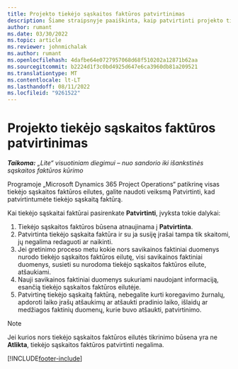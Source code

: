 ```yaml
---
title: Projekto tiekėjo sąskaitos faktūros patvirtinimas
description: Šiame straipsnyje paaiškinta, kaip patvirtinti projekto tiekėjo sąskaitą faktūrą programoje „Microsoft Dynamics 365 Project Operations“, ir projekto tiekėjo sąskaitos faktūros patvirtinimo finansinis poveikis.
author: rumant
ms.date: 03/30/2022
ms.topic: article
ms.reviewer: johnmichalak
ms.author: rumant
ms.openlocfilehash: 4dafbe64e0727957068d68f510202a12871b62aa
ms.sourcegitcommit: b2224d1f3c0bd4925d647e6ca3960db81a209521
ms.translationtype: MT
ms.contentlocale: lt-LT
ms.lasthandoff: 08/11/2022
ms.locfileid: "9261522"
---
```

# <a name="confirm-a-project-vendor-invoice"></a>Projekto tiekėjo sąskaitos faktūros patvirtinimas

_**Taikoma:** „Lite“ visuotiniam diegimui – nuo sandorio iki išankstinės sąskaitos faktūros kūrimo_

Programoje „Microsoft Dynamics 365 Project Operations“ patikrinę visas tiekėjo sąskaitos faktūros eilutes, galite naudoti veiksmą Patvirtinti, kad patvirtintumėte tiekėjo sąskaitą faktūrą.

Kai tiekėjo sąskaitai faktūrai pasirenkate **Patvirtinti**, įvyksta tokie dalykai:

1. Tiekėjo sąskaitos faktūros būsena atnaujinama į **Patvirtinta**.
2. Patvirtinta tiekėjo sąskaita faktūra ir su ja susiję įrašai tampa tik skaitomi, jų negalima redaguoti ar naikinti.
3. Jei gretinimo proceso metu kokie nors savikainos faktiniai duomenys nurodo tiekėjo sąskaitos faktūros eilutę, visi savikainos faktiniai duomenys, susieti su nurodoma tiekėjo sąskaitos faktūros eilute, atšaukiami.
4. Nauji savikainos faktiniai duomenys sukuriami naudojant informaciją, esančią tiekėjo sąskaitos faktūros eilutėje.
5. Patvirtinę tiekėjo sąskaitą faktūrą, nebegalite kurti koregavimo žurnalų, apdoroti laiko įrašų atšaukimų ar atšaukti pradinio laiko, išlaidų ar medžiagos faktinių duomenų, kurie buvo atšaukti, patvirtinimo.

> [!NOTE]
> Jei kurios nors tiekėjo sąskaitos faktūros eilutės tikrinimo būsena yra ne **Atlikta**, tiekėjo sąskaitos faktūros patvirtinti negalima.

[!INCLUDE[footer-include](../../includes/footer-banner.md)]
